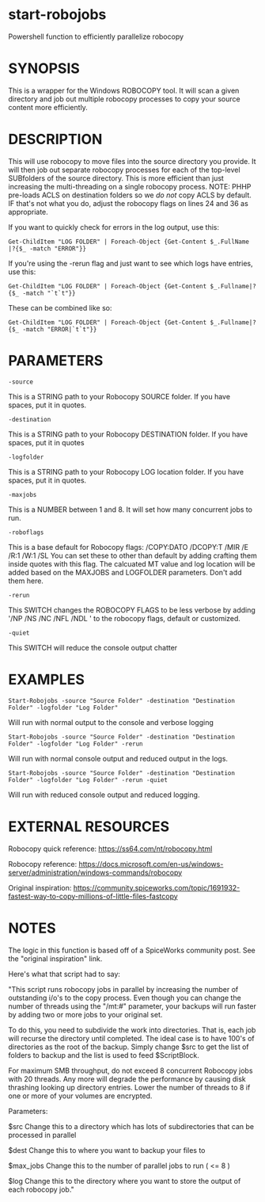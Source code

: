 # start-robojobs
Powershell function to efficiently parallelize robocopy

# SYNOPSIS

This is a wrapper for the Windows ROBOCOPY tool. It will scan a given directory and job out 
multiple robocopy processes to copy your source content more efficiently.

# DESCRIPTION

This will use robocopy to move files into the source directory you provide. It will then job out 
separate robocopy processes for each of the top-level SUBfolders of the source directory. This is 
more efficient than just increasing the multi-threading on a single robocopy process.
NOTE: PHHP pre-loads ACLS on destination folders so we *do not* copy ACLS by default. 
IF that's not what you do, adjust the robocopy flags on lines 24 and 36 as appropriate.

If you want to quickly check for errors in the log output, use this:

	Get-ChildItem "LOG FOLDER" | Foreach-Object {Get-Content $_.FullName |?{$_ -match "ERROR"}}
If you're using the -rerun flag and just want to see which logs have entries, use this:

	Get-ChildItem "LOG FOLDER" | Foreach-Object {Get-Content $_.Fullname|?{$_ -match "`t`t"}}
These can be combined like so: 

	Get-ChildItem "LOG FOLDER" | Foreach-Object {Get-Content $_.Fullname|?{$_ -match "ERROR|`t`t"}}

# PARAMETERS  

	-source

This is a STRING path to your Robocopy SOURCE folder. If you have spaces, put it in quotes. 

	-destination

This is a STRING path to your Robocopy DESTINATION folder. If you have spaces, put it in quotes

	-logfolder

This is a STRING path to your Robocopy LOG location folder. If you have spaces, put it in quotes. 

	-maxjobs

This is a NUMBER between 1 and 8. It will set how many concurrent jobs to run. 

	-roboflags

This is a base default for Robocopy flags: /COPY:DATO /DCOPY:T /MIR /E /R:1 /W:1 /SL
You can set these to other than default by adding crafting them inside quotes with this flag.
The calcuated MT value and log location will be added based on the MAXJOBS and LOGFOLDER parameters. 
Don't add them here.

	-rerun

This SWITCH changes the ROBOCOPY FLAGS to be less verbose by adding '/NP /NS /NC /NFL /NDL ' to the 
robocopy flags, default or customized. 

	-quiet

This SWITCH will reduce the console output chatter

# EXAMPLES

	Start-Robojobs -source "Source Folder" -destination "Destination Folder" -logfolder "Log Folder" 

Will run with normal output to the console and verbose logging

	Start-Robojobs -source "Source Folder" -destination "Destination Folder" -logfolder "Log Folder" -rerun

Will run with normal console output and reduced output in the logs.

	Start-Robojobs -source "Source Folder" -destination "Destination Folder" -logfolder "Log Folder" -rerun -quiet

Will run with reduced console output and reduced logging.

# EXTERNAL RESOURCES

Robocopy quick reference: https://ss64.com/nt/robocopy.html

Robocopy reference: https://docs.microsoft.com/en-us/windows-server/administration/windows-commands/robocopy

Original inspiration: https://community.spiceworks.com/topic/1691932-fastest-way-to-copy-millions-of-little-files-fastcopy

# NOTES

The logic in this function is based off of a SpiceWorks community post. See the "original inspiration" link.
 
Here's what that script had to say:

"This script runs robocopy jobs in parallel by increasing the number of outstanding i/o's to the copy process. Even though you can
change the number of threads using the "/mt:#" parameter, your backups will run faster by adding two or more jobs to your
original set. 

To do this, you need to subdivide the work into directories. That is, each job will recurse the directory until completed.
The ideal case is to have 100's of directories as the root of the backup. Simply change $src to get
the list of folders to backup and the list is used to feed $ScriptBlock.
 
For maximum SMB throughput, do not exceed 8 concurrent Robocopy jobs with 20 threads. Any more will degrade
the performance by causing disk thrashing looking up directory entries. Lower the number of threads to 8 if one
or more of your volumes are encrypted.

Parameters:

$src Change this to a directory which has lots of subdirectories that can be processed in parallel 

$dest Change this to where you want to backup your files to

$max_jobs Change this to the number of parallel jobs to run ( <= 8 )

$log Change this to the directory where you want to store the output of each robocopy job."
